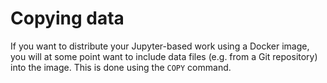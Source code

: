 # Copying data

If you want to distribute your Jupyter-based work using a Docker image,
you will at some point want to include data files (e.g. from a Git repository)
into the image. This is done using the `COPY` command.